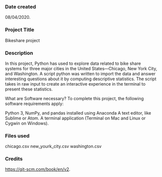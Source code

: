 ### Date created
08/04/2020.

### Project Title
Bikeshare project

### Description
In this project, Python has used to explore data related to bike share systems for three major cities in the United States—Chicago, New York City, and Washington. A script python was written to import the data and answer interesting questions about it by computing descriptive statistics. The script takes in raw input to create an interactive experience in the terminal to present these statistics.

What are Software necessary?
To complete this project, the following software requirements apply:

Python 3, NumPy, and pandas installed using Anaconda
A text editor, like Sublime or Atom.
A terminal application (Terminal on Mac and Linux or Cygwin on Windows).

### Files used
chicago.csv
new_yourk_city.csv
washington.csv

### Credits
https://git-scm.com/book/en/v2.

